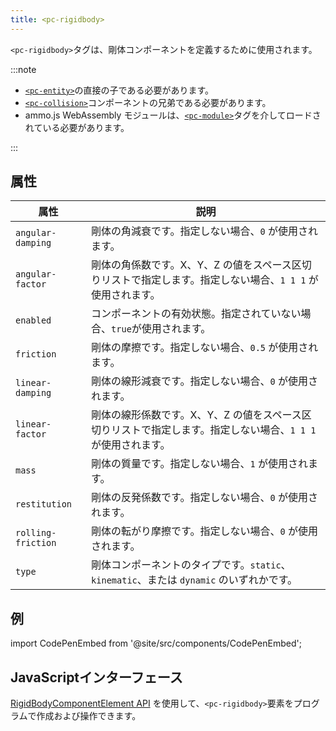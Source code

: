 ```yaml
---
title: <pc-rigidbody>
---
```


`<pc-rigidbody>`タグは、剛体コンポーネントを定義するために使用されます。

:::note

* [`<pc-entity>`](../pc-entity)の直接の子である必要があります。
* [`<pc-collision>`](../pc-collision)コンポーネントの兄弟である必要があります。
* ammo.js WebAssembly モジュールは、[`<pc-module>`](../pc-module)タグを介してロードされている必要があります。

:::

## 属性

<div className="nowrap-first-col">

| 属性 | 説明 |
| --- | --- |
| `angular-damping` | 剛体の角減衰です。指定しない場合、`0` が使用されます。 |
| `angular-factor` | 剛体の角係数です。X、Y、Z の値をスペース区切りリストで指定します。指定しない場合、`1 1 1` が使用されます。 |
| `enabled` | コンポーネントの有効状態。指定されていない場合、`true`が使用されます。 |
| `friction` | 剛体の摩擦です。指定しない場合、`0.5` が使用されます。 |
| `linear-damping` | 剛体の線形減衰です。指定しない場合、`0` が使用されます。 |
| `linear-factor` | 剛体の線形係数です。X、Y、Z の値をスペース区切りリストで指定します。指定しない場合、`1 1 1` が使用されます。 |
| `mass` | 剛体の質量です。指定しない場合、`1` が使用されます。 |
| `restitution` | 剛体の反発係数です。指定しない場合、`0` が使用されます。 |
| `rolling-friction` | 剛体の転がり摩擦です。指定しない場合、`0` が使用されます。 |
| `type` | 剛体コンポーネントのタイプです。`static`、`kinematic`、または `dynamic` のいずれかです。 |

</div>

## 例

import CodePenEmbed from '@site/src/components/CodePenEmbed';

<CodePenEmbed id="XJrqjJr" title="<pc-rigidbody> の例" />

## JavaScriptインターフェース

[RigidBodyComponentElement API](https://api.playcanvas.com/web-components/classes/RigidBodyComponentElement.html) を使用して、`<pc-rigidbody>`要素をプログラムで作成および操作できます。
